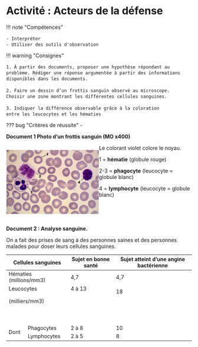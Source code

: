 # Activité : Acteurs de la défense 


!!! note "Compétences"

    - Interpréter 
    - Utiliser des outils d'observation

!!! warning "Consignes"

    1. À partir des documents, proposer une hypothèse répondant au
    problème. Rédiger une réponse argumentée à partir des informations
    disponibles dans les documents.

    2. Faire un dessin d’un frottis sanguin observé au microscope.
    Choisir une zone montrant les différentes cellules sanguines.

    3. Indiquer la différence observable grâce à la coloration
    entre les leucocytes et les hématies

    
??? bug "Critères de réussite"
    - 







**Document 1 Photo d’un frottis sanguin (MO x400)**

<div markdown style="display:flex; flex-direction: row;">
<div markdown style="flex: 1 1 0; flex-direction: row;">

![](Pictures/frottisSanguinMalade.jpg)
</div>
<div markdown style="flex: 1 1 0;  flex-direction: column;">
Le colorant violet colore le noyau.

1 = **hématie** (globule rouge)

2-3 = **phagocyte** (leucocyte = globule blanc)

4 = **lymphocyte** (leucocyte = globule blanc)
</div>
</div>

**Document 2 : Analyse sanguine.**

On a fait des prises de sang à des personnes saines et des personnes
malades pour doser leurs cellules sanguines.
<table>
<thead>
  <tr>
    <th colspan="2">Cellules sanguines</th>
    <th>Sujet en bonne santé</th>
    <th>Sujet atteint d’une angine bactérienne</th>
  </tr>
</thead>
<tbody>
  <tr>
    <td colspan="2">Hématies (millions/mm3)</td>
    <td>4,7</td>
    <td>4,7</td>
  </tr>
  <tr>
    <td colspan="2">Leucocytes<br> <br>(milliers/mm3)<br> <br><br> <br></td>
    <td>4 à 13<br> <br> <br> <br><br> <br></td>
    <td>18<br> <br><br> <br><br> </td>
  </tr>
  <tr>
    <td rowspan="2">Dont</td>
    <td>Phagocytes</td>
    <td>2 à 8</td>
    <td>10</td>
  </tr>
  <tr>
    <td>Lymphocytes</td>
    <td>2 à 5</td>
    <td>8</td>
  </tr>
</tbody>
</table>